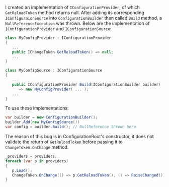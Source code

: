 I created an implementation of `IConfigurationProvider`, of which `GetReloadToken` method returns null. After adding its corresponding `IConfiguraionSource` into `ConfigurationBuilder` then called `Build` method, a `NullReferenceException` was thrown. Below are the implementation of `IConfigurationProvider` and `IConfigurationSource`:
```csharp
class MyConfigProvider : IConfigurationProvider 
{
   ...
   public IChangeToken GetReloadToken() => null;
   ...
}

class MyConfigSource : IConfigurationSource
{
   ...
   public IConfigurationProvider Build(IConfigurationBuilder builder)
      => new MyConfigProvider( ... );
   ...
}
```
To use these implementations: 
```csharp 
var builder = new ConfigurationBuilder();
builder.Add(new MyConfigSource())
var config = builder.Build(); // NullReference thrown here
```
The reason of this bug is in ConfigurationRoot's constructor, it does not validate the return of `GetReloadToken` before passing it to `ChangeToken.OnChange` method.
```csharp
_providers = providers;
foreach (var p in providers)
{
   p.Load();
   ChangeToken.OnChange(() => p.GetReloadToken(), () => RaiseChanged());
}
```